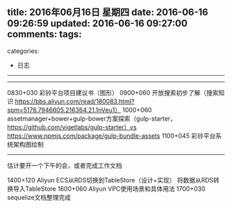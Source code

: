 title: 2016年06月16日 星期四
date: 2016-06-16 09:26:59
updated: 2016-06-16 09:27:00
comments:
tags:
- 
categories:
- 日志

---



---

0830+030 彩铃平台项目建议书（图形）
0900+060 开放搜索初步了解（搜索知识 https://bbs.aliyun.com/read/180083.html?spm=5176.7946605.216364.21.1nVeu1）
1000+060 assetmanager+bower+gulp-bower方案探索（gulp-starter，https://github.com/vigetlabs/gulp-starter）vs https://www.npmjs.com/package/gulp-bundle-assets
1100+045 彩铃平台系统架构图绘制

---

估计要开一个下午的会，或者完成工作文档

1400+120 Aliyun ECS从RDS切换到TableStore（设计+实现）
         将数据从RDS转换导入TableStore
1600+060 Aliyun VPC使用场景和具体用法
1700+030 sequelize文档整理完成